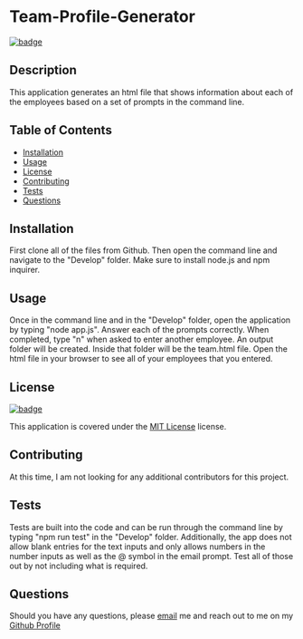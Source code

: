 # Team-Profile-Generator

[![badge](https://img.shields.io/badge/license-MIT_License-purple)](https://choosealicense.com/licenses/mit)

## Description

This application generates an html file that shows information about each of the employees based on a set of prompts in the command line.

## Table of Contents

- [Installation](#installation)
- [Usage](#usage)
- [License](#license)
- [Contributing](#contributing)
- [Tests](#tests)
- [Questions](#questions)

## Installation

First clone all of the files from Github. Then open the command line and navigate to the "Develop" folder. Make sure to install node.js and npm inquirer.

## Usage

Once in the command line and in the "Develop" folder, open the application by typing "node app.js". Answer each of the prompts correctly. When completed, type "n" when asked to enter another employee. An output folder will be created. Inside that folder will be the team.html file. Open the html file in your browser to see all of your employees that you entered.

## License

[![badge](https://img.shields.io/badge/license-MIT_License-purple)](https://choosealicense.com/licenses/mit)

This application is covered under the [MIT License](https://choosealicense.com/licenses/mit) license.

## Contributing

At this time, I am not looking for any additional contributors for this project.

## Tests

Tests are built into the code and can be run through the command line by typing "npm run test" in the "Develop" folder. Additionally, the app does not allow blank entries for the text inputs and only allows numbers in the number inputs as well as the @ symbol in the email prompt. Test all of those out by not including what is required.

## Questions

Should you have any questions, please [email](vansal51@yahoo.com) me and reach out to me on my [Github Profile](https://github.com/hvansalisbury)
